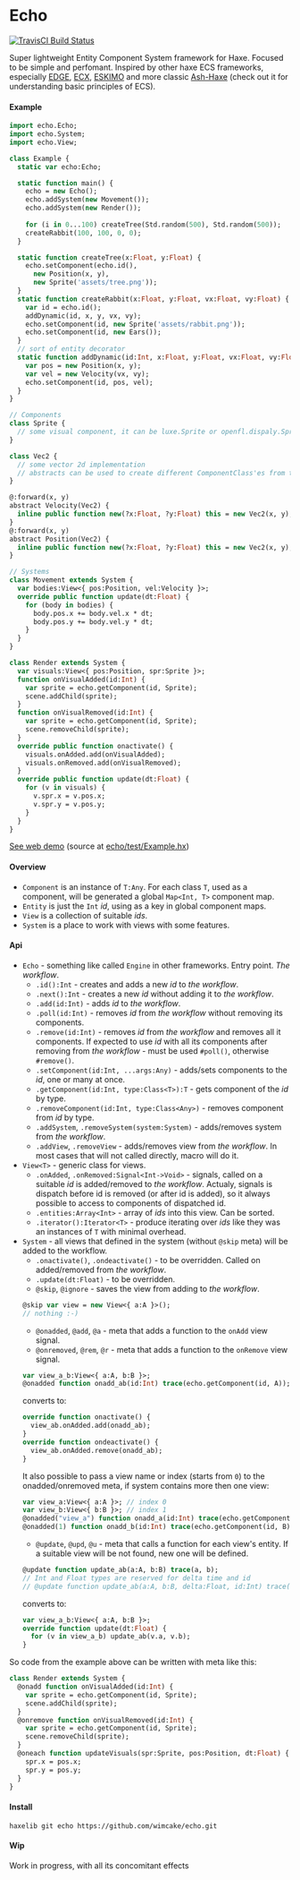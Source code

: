 # Echo
[![TravisCI Build Status](https://travis-ci.org/wimcake/echo.svg?branch=master)](https://travis-ci.org/wimcake/echo)

Super lightweight Entity Component System framework for Haxe. 
Focused to be simple and perfomant.
Inspired by other haxe ECS frameworks, especially [EDGE](https://github.com/fponticelli/edge), [ECX](https://github.com/eliasku/ecx), [ESKIMO](https://github.com/PDeveloper/eskimo) and more classic [Ash-Haxe](https://github.com/nadako/Ash-Haxe) (check out it for understanding basic principles of ECS).

#### Example
```haxe
import echo.Echo;
import echo.System;
import echo.View;

class Example {
  static var echo:Echo;

  static function main() {
    echo = new Echo();
    echo.addSystem(new Movement());
    echo.addSystem(new Render());
    
    for (i in 0...100) createTree(Std.random(500), Std.random(500));
    createRabbit(100, 100, 0, 0);
  }

  static function createTree(x:Float, y:Float) {
    echo.setComponent(echo.id(), 
      new Position(x, y), 
      new Sprite('assets/tree.png'));
  }
  static function createRabbit(x:Float, y:Float, vx:Float, vy:Float) {
    var id = echo.id();
    addDynamic(id, x, y, vx, vy);
    echo.setComponent(id, new Sprite('assets/rabbit.png'));
    echo.setComponent(id, new Ears());
  }
  // sort of entity decorator
  static function addDynamic(id:Int, x:Float, y:Float, vx:Float, vy:Float) {
    var pos = new Position(x, y);
    var vel = new Velocity(vx, vy);
    echo.setComponent(id, pos, vel);
  }
}

// Components
class Sprite {
  // some visual component, it can be luxe.Sprite or openfl.dispaly.Sprite, for example
}

class Vec2 {
  // some vector 2d implementation
  // abstracts can be used to create different ComponentClass'es from the same BaseClass without overhead
}

@:forward(x, y)
abstract Velocity(Vec2) { 
  inline public function new(?x:Float, ?y:Float) this = new Vec2(x, y);
}
@:forward(x, y)
abstract Position(Vec2) {
  inline public function new(?x:Float, ?y:Float) this = new Vec2(x, y);
}

// Systems
class Movement extends System {
  var bodies:View<{ pos:Position, vel:Velocity }>;
  override public function update(dt:Float) {
    for (body in bodies) {
      body.pos.x += body.vel.x * dt;
      body.pos.y += body.vel.y * dt;
    }
  }
}

class Render extends System {
  var visuals:View<{ pos:Position, spr:Sprite }>;
  function onVisualAdded(id:Int) {
    var sprite = echo.getComponent(id, Sprite);
    scene.addChild(sprite);
  }
  function onVisualRemoved(id:Int) {
    var sprite = echo.getComponent(id, Sprite);
    scene.removeChild(sprite);
  }
  override public function onactivate() {
    visuals.onAdded.add(onVisualAdded);
    visuals.onRemoved.add(onVisualRemoved);
  }
  override public function update(dt:Float) {
    for (v in visuals) {
      v.spr.x = v.pos.x;
      v.spr.y = v.pos.y;
    }
  }
}
```

[See web demo](https://wimcake.github.io/echo/web/) (source at [echo/test/Example.hx](https://github.com/wimcake/echo/blob/master/test/Example.hx))

#### Overview
* `Component` is an instance of `T:Any`. For each class `T`, used as a component, will be generated a global `Map<Int, T>` component map.
* `Entity` is just the `Int` _id_, using as a key in global component maps.
* `View` is a collection of suitable _ids_.
* `System` is a place to work with views with some features.

#### Api
* `Echo` - something like called `Engine` in other frameworks. Entry point. _The workflow_.
  * `.id():Int` - creates and adds a new _id_ to _the workflow_.
  * `.next():Int` - creates a new _id_ without adding it to _the workflow_.
  * `.add(id:Int)` - adds _id_ to _the workflow_.
  * `.poll(id:Int)` - removes _id_ from _the workflow_ without removing its components.
  * `.remove(id:Int)` - removes _id_ from _the workflow_ and removes all it components. If expected to use _id_ with all its components after removing from _the workflow_ - must be used `#poll()`, otherwise `#remove()`.
  * `.setComponent(id:Int, ...args:Any)` - adds/sets components to the _id_, one or many at once.
  * `.getComponent(id:Int, type:Class<T>):T` - gets component of the _id_ by type.
  * `.removeComponent(id:Int, type:Class<Any>)` - removes component from _id_ by type.
  * `.addSystem`, `.removeSystem(system:System)` - adds/removes system from _the workflow_.
  * `.addView`, `.removeView` - adds/removes view from _the workflow_. In most cases that will not called directly, macro will do it.
* `View<T>` - generic class for views.
  * `.onAdded`, `.onRemoved:Signal<Int->Void>` - signals, called on a suitable _id_ is added/removed to _the workflow_. Actualy, signals is dispatch before id is removed (or after id is added), so it always possible to access to components of dispatched id.
  * `.entities:Array<Int>` - array of _ids_ into this view. Can be sorted.
  * `.iterator():Iterator<T>` - produce iterating over _ids_ like they was an instances of `T` with minimal overhead.
* `System` - all views that defined in the system (without `@skip` meta) will be added to the workflow.
  * `.onactivate()`, `.ondeactivate()` - to be overridden. Called on added/removed from _the workflow_.
  * `.update(dt:Float)` - to be overridden.
  * `@skip`, `@ignore` - saves the view from adding to _the workflow_.
  ```haxe
  @skip var view = new View<{ a:A }>();
  // nothing :-)
  ```
  * `@onadded`, `@add`, `@a` - meta that adds a function to the `onAdd` view signal.
  * `@onremoved`, `@rem`, `@r` - meta that adds a function to the `onRemove` view signal.
  ```haxe
  var view_a_b:View<{ a:A, b:B }>;
  @onadded function onadd_ab(id:Int) trace(echo.getComponent(id, A));
  ```
    converts to:
  ```haxe
  override function onactivate() {
    view_ab.onAdded.add(onadd_ab);
  }
  override function ondeactivate() {
    view_ab.onAdded.remove(onadd_ab);
  }
  ```
    It also possible to pass a view name or index (starts from `0`) to the onadded/onremoved meta, if system contains more then one view:
  ```haxe
  var view_a:View<{ a:A }>; // index 0
  var view_b:View<{ b:B }>; // index 1
  @onadded("view_a") function onadd_a(id:Int) trace(echo.getComponent(id, A));
  @onadded(1) function onadd_b(id:Int) trace(echo.getComponent(id, B));
  ```
  * `@update`, `@upd`, `@u` - meta that calls a function for each view's entity. If a suitable view will be not found, new one will be defined.
  ```haxe
  @update function update_ab(a:A, b:B) trace(a, b);
  // Int and Float types are reserved for delta time and id
  // @update function update_ab(a:A, b:B, delta:Float, id:Int) trace(a, b);
  ```
    converts to:
  ```haxe
  var view_a_b:View<{ a:A, b:B }>;
  override function update(dt:Float) {
    for (v in view_a_b) update_ab(v.a, v.b);
  }
  ```

So code from the example above can be written with meta like this:
```haxe
class Render extends System {
  @onadd function onVisualAdded(id:Int) {
    var sprite = echo.getComponent(id, Sprite);
    scene.addChild(sprite);
  }
  @onremove function onVisualRemoved(id:Int) {
    var sprite = echo.getComponent(id, Sprite);
    scene.removeChild(sprite);
  }
  @oneach function updateVisuals(spr:Sprite, pos:Position, dt:Float) {
    spr.x = pos.x;
    spr.y = pos.y;
  }
}
```

#### Install
```haxelib git echo https://github.com/wimcake/echo.git```

#### Wip
Work in progress, with all its concomitant effects
